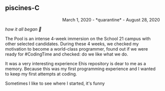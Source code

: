 piscines-C
---
<div align="right">
March 1, 2020 -
*quarantine*
 - August 28, 2020
</div>

*how it all began 🌟*

The Pool is an intense 4-week immersion on the School 21 campus with other selected candidates. During these 4 weeks, we checked my motivation to become a world-class programmer, found out if we were ready for #CodingTime and checked: do we like what we do.

It was a very interesting experience
Еhis repository is dear to me as a memory. Because this was my first programming experience and I wanted to keep my first attempts at coding.

Sometimes I like to see where I started, it's funny

